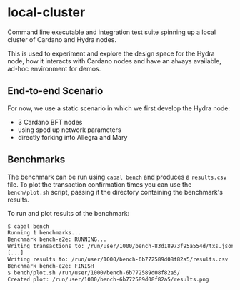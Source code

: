 # local-cluster

Command line executable and integration test suite spinning up a local cluster of Cardano and Hydra nodes.

This is used to experiment and explore the design space for the Hydra node, how it interacts with Cardano nodes and have an always available, ad-hoc environment for demos.

## End-to-end Scenario

For now, we use a static scenario in which we first develop the Hydra node:

- 3 Cardano BFT nodes
- using sped up network parameters
- directly forking into Allegra and Mary

## Benchmarks

The benchmark can be run using `cabal bench` and produces a `results.csv` file. To plot the transaction confirmation times you can use the `bench/plot.sh` script, passing it the directory containing the benchmark's results.

To run and plot results of the benchmark:
``` sh
$ cabal bench
Running 1 benchmarks...
Benchmark bench-e2e: RUNNING...
Writing transactions to: /run/user/1000/bench-83d18973f95a554d/txs.json
[...]
Writing results to: /run/user/1000/bench-6b772589d08f82a5/results.csv
Benchmark bench-e2e: FINISH
$ bench/plot.sh /run/user/1000/bench-6b772589d08f82a5/
Created plot: /run/user/1000/bench-6b772589d08f82a5/results.png
```

